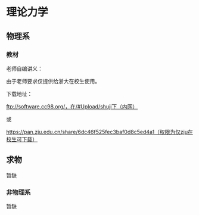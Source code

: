 # 理论力学

## 物理系

### 教材

老师自编讲义：

由于老师要求仅提供给浙大在校生使用。

下载地址：

ftp://software.cc98.org/，在/#Upload/shuji下（内网）

或

https://pan.zju.edu.cn/share/6dc46f525fec3baf0d8c5ed4a1（权限为仅zju在校生可下载）

## 求物

暂缺

### 非物理系

暂缺
